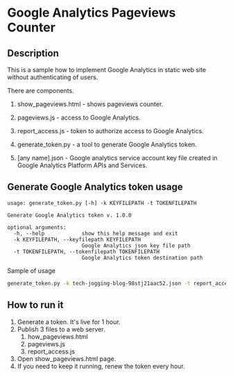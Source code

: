 # Google Analytics Pageviews Counter

## Description

This is a sample how to implement Google Analytics in static web site without authenticating of users.

There are components.

1. show_pageviews.html - shows pageviews counter.

2. pageviews.js - access to Google Analytics.

3. report_access.js - token to authorize access to Google Analytics.

4. generate_token.py - a tool to generate Google Analytics token.

5. [any name].json - Google analytics service account key file created in Google Analytics Platform APIs and Services.  

## Generate Google Analytics token usage

```
usage: generate_token.py [-h] -k KEYFILEPATH -t TOKENFILEPATH

Generate Google Analytics token v. 1.0.0

optional arguments:
  -h, --help            show this help message and exit
  -k KEYFILEPATH, --keyfilepath KEYFILEPATH
                        Google Analytics json key file path
  -t TOKENFILEPATH, --tokenfilepath TOKENFILEPATH
                        Google Analytics token destination path
``` 

Sample of usage


```bash
generate_token.py -k tech-jogging-blog-98stj21aac52.json -t report_access.js
``` 

## How to run it

1. Generate a token. It's live for 1 hour.
2. Publish 3 files to a web server.
   1. how_pageviews.html
   2. pageviews.js
   3. report_access.js
3. Open show_pageviews.html page. 
4. If you need to keep it running, renew the token every hour.
  